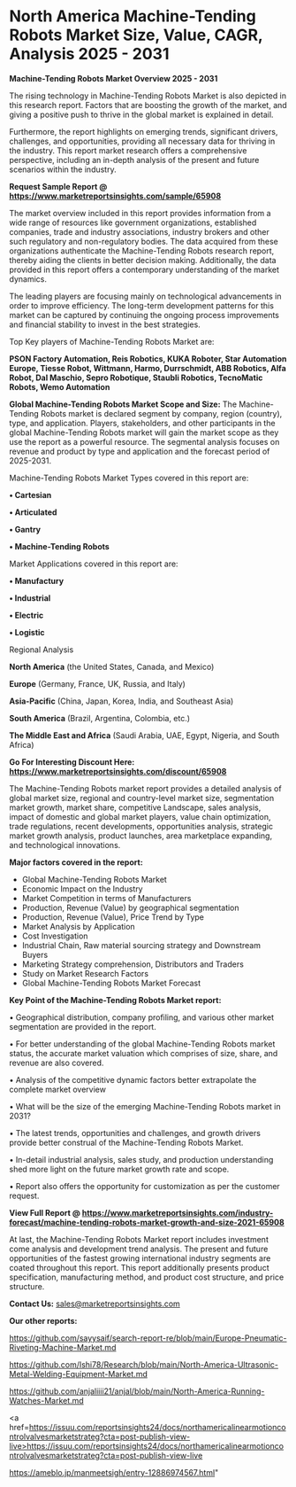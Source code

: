 # North America Machine-Tending Robots Market Size, Value, CAGR, Analysis 2025 - 2031

<Strong> Machine-Tending Robots Market Overview 2025 - 2031</strong>

The rising technology in Machine-Tending Robots Market is also depicted in this research report. Factors that are boosting the growth of the market, and giving a positive push to thrive in the global market is explained in detail.

Furthermore, the report highlights on emerging trends, significant drivers, challenges, and opportunities, providing all necessary data for thriving in the industry. This report market research offers a comprehensive perspective, including an in-depth analysis of the present and future scenarios within the industry.

<strong>Request Sample Report @ <a href=https://www.marketreportsinsights.com/sample/65908>https://www.marketreportsinsights.com/sample/65908</a></strong>

The market overview included in this report provides information from a wide range of resources like government organizations, established companies, trade and industry associations, industry brokers and other such regulatory and non-regulatory bodies. The data acquired from these organizations authenticate the Machine-Tending Robots research report, thereby aiding the clients in better decision making. Additionally, the data provided in this report offers a contemporary understanding of the market dynamics.

The leading players are focusing mainly on technological advancements in order to improve efficiency. The long-term development patterns for this market can be captured by continuing the ongoing process improvements and financial stability to invest in the best strategies.

Top Key players of Machine-Tending Robots Market are:

<strong>PSON Factory Automation, Reis Robotics, KUKA Roboter, Star Automation Europe, Tiesse Robot, Wittmann, Harmo, Durrschmidt, ABB Robotics, Alfa Robot, Dal Maschio, Sepro Robotique, Staubli Robotics, TecnoMatic Robots, Wemo Automation</strong>

<strong><b>Global Machine-Tending Robots Market Scope and Size:</b></strong>
The Machine-Tending Robots market is declared segment by company, region (country), type, and application. Players, stakeholders, and other participants in the global Machine-Tending Robots market will gain the market scope as they use the report as a powerful resource. The segmental analysis focuses on revenue and product by type and application and the forecast period of 2025-2031.

Machine-Tending Robots Market Types covered in this report are:

<strong>• Cartesian

• Articulated

• Gantry

• Machine-Tending Robots</strong>

Market Applications covered in this report are:

<strong>• Manufactury

• Industrial

• Electric

• Logistic</strong> 

Regional Analysis

<strong>North America</strong> (the United States, Canada, and Mexico)

<strong>Europe</strong> (Germany, France, UK, Russia, and Italy)

<strong>Asia-Pacific</strong> (China, Japan, Korea, India, and Southeast Asia)

<strong>South America</strong> (Brazil, Argentina, Colombia, etc.)

<strong>The Middle East and Africa</strong> (Saudi Arabia, UAE, Egypt, Nigeria, and South Africa)

<strong>Go For Interesting Discount Here: <a href=https://www.marketreportsinsights.com/discount/65908>https://www.marketreportsinsights.com/discount/65908</a></strong>

The Machine-Tending Robots market report provides a detailed analysis of global market size, regional and country-level market size, segmentation market growth, market share, competitive Landscape, sales analysis, impact of domestic and global market players, value chain optimization, trade regulations, recent developments, opportunities analysis, strategic market growth analysis, product launches, area marketplace expanding, and technological innovations.

<strong><b>Major factors covered in the report:</b></strong>
<ul>
  <li>Global Machine-Tending Robots Market </li>
  <li>Economic Impact on the Industry</li>
  <li>Market Competition in terms of Manufacturers</li>
  <li>Production, Revenue (Value) by geographical segmentation</li>
  <li>Production, Revenue (Value), Price Trend by Type</li>
  <li>Market Analysis by Application</li>
  <li>Cost Investigation</li>
  <li>Industrial Chain, Raw material sourcing strategy and Downstream Buyers</li>
  <li>Marketing Strategy comprehension, Distributors and Traders</li>
  <li>Study on Market Research Factors</li>
  <li>Global Machine-Tending Robots Market Forecast</li>
</ul>

<strong><b>Key Point of the Machine-Tending Robots Market report:</b></strong>

• Geographical distribution, company profiling, and various other market segmentation are provided in the report.

• For better understanding of the global Machine-Tending Robots market status, the accurate market valuation which comprises of size, share, and revenue are also covered.

• Analysis of the competitive dynamic factors better extrapolate the complete market overview

• What will be the size of the emerging Machine-Tending Robots market in 2031?

• The latest trends, opportunities and challenges, and growth drivers provide better construal of the Machine-Tending Robots Market.

• In-detail industrial analysis, sales study, and production understanding shed more light on the future market growth rate and scope.

• Report also offers the opportunity for customization as per the customer request.

<strong><b>View Full Report @ <a href=https://www.marketreportsinsights.com/industry-forecast/machine-tending-robots-market-growth-and-size-2021-65908>https://www.marketreportsinsights.com/industry-forecast/machine-tending-robots-market-growth-and-size-2021-65908</a></b></strong>


At last, the Machine-Tending Robots Market report includes investment come analysis and development trend analysis. The present and future opportunities of the fastest growing international industry segments are coated throughout this report. This report additionally presents product specification, manufacturing method, and product cost structure, and price structure.

<strong>Contact Us:</strong>
sales@marketreportsinsights.com

<strong>Our other reports:</strong>

<a href=https://github.com/sayysaif/search-report-re/blob/main/Europe-Pneumatic-Riveting-Machine-Market.md>https://github.com/sayysaif/search-report-re/blob/main/Europe-Pneumatic-Riveting-Machine-Market.md</a>

<a href=https://github.com/Ishi78/Research/blob/main/North-America-Ultrasonic-Metal-Welding-Equipment-Market.md>https://github.com/Ishi78/Research/blob/main/North-America-Ultrasonic-Metal-Welding-Equipment-Market.md</a>

<a href=https://github.com/anjaliiii21/anjal/blob/main/North-America-Running-Watches-Market.md>https://github.com/anjaliiii21/anjal/blob/main/North-America-Running-Watches-Market.md</a>

<a href=https://issuu.com/reportsinsights24/docs/northamericalinearmotioncontrolvalvesmarketstrateg?cta=post-publish-view-live>https://issuu.com/reportsinsights24/docs/northamericalinearmotioncontrolvalvesmarketstrateg?cta=post-publish-view-live</a>

<a href=https://ameblo.jp/manmeetsigh/entry-12886974567.html>https://ameblo.jp/manmeetsigh/entry-12886974567.html</a>"
